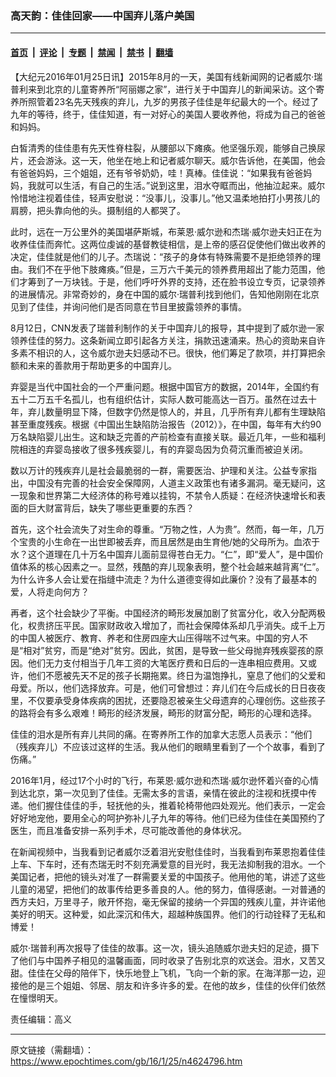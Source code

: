 ### 高天韵：佳佳回家――中国弃儿落户美国

---

#### [首页](../../../..?n4624796) &nbsp;|&nbsp; [评论](../../../../../epoch-comment?n4624796) &nbsp;|&nbsp; [专题](../../../../../epoch-special?n4624796) &nbsp;|&nbsp; [禁闻](../../../../../epoch-news?n4624796) &nbsp;|&nbsp; [禁书](../../../../../books?n4624796) &nbsp;|&nbsp; [翻墙](https://github.com/gfw-breaker/nogfw/blob/master/README.md?n4624796)


<div class="post_content" id="artbody" itemprop="articleBody">
 <!-- article content begin -->
 <p>
  【大纪元2016年01月25日讯】2015年8月的一天，美国有线新闻网的记者威尔‧瑞普利来到北京的儿童寄养所“阿丽娜之家”，进行关于中国弃儿的新闻采访。这个寄养所照管着23名先天残疾的弃儿，九岁的男孩子佳佳是年纪最大的一个。经过了九年的等待，终于，佳佳知道，有一对好心的美国人要收养他，将成为自己的爸爸和妈妈。
 </p>
 <p>
  白皙清秀的佳佳患有先天性脊柱裂，从腰部以下瘫痪。他坚强乐观，能够自己换尿片，还会游泳。这一天，他坐在地上和记者威尔聊天。威尔告诉他，在美国，他会有爸爸妈妈，三个姐姐，还有爷爷奶奶，哇！真棒。佳佳说：“如果我有爸爸妈妈，我就可以生活，有自己的生活。”说到这里，泪水夺眶而出，他抽泣起来。威尔怜惜地注视着佳佳，轻声安慰说：“没事儿，没事儿。”他又温柔地拍打小男孩儿的肩膀，把头靠向他的头。摄制组的人都哭了。
 </p>
 <p>
  此时，远在一万公里外的美国堪萨斯城，布莱恩‧威尔逊和杰瑞‧威尔逊夫妇正在为收养佳佳而奔忙。这两位虔诚的基督教徒相信，是上帝的感召促使他们做出收养的决定，佳佳就是他们的儿子。杰瑞说：“孩子的身体有特殊需要不是拒绝领养的理由。我们不在乎他下肢瘫痪。”但是，三万六千美元的领养费用超出了能力范围，他们才筹到了一万块钱。于是，他们呼吁外界的支持，还在脸书设立专页，记录领养的进展情况。非常奇妙的，身在中国的威尔‧瑞普利找到他们，告知他刚刚在北京见到了佳佳，并询问他们是否同意在节目里披露领养的事情。
 </p>
 <p>
  8月12日，CNN发表了瑞普利制作的关于中国弃儿的报导，其中提到了威尔逊一家领养佳佳的努力。这条新闻立即引起各方关注，捐款迅速涌来。热心的资助来自许多素不相识的人，这令威尔逊夫妇感动不已。很快，他们筹足了款项，并打算把余额和未来的善款用于帮助更多的中国弃儿。
 </p>
 <p>
  弃婴是当代中国社会的一个严重问题。根据中国官方的数据，2014年，全国约有五十二万五千名孤儿，也有组织估计，实际人数可能高达一百万。虽然在过去十年，弃儿数量明显下降，但数字仍然是惊人的，并且，几乎所有弃儿都有生理缺陷甚至重度残疾。根据《中国出生缺陷防治报告（2012）》，在中国，每年有大约90万名缺陷婴儿出生。这和缺乏完善的产前检查有直接关联。最近几年，一些和福利院相连的弃婴岛接收了很多残疾婴儿，有的弃婴岛因为负荷沉重而被迫关闭。
 </p>
 <p>
  数以万计的残疾弃儿是社会最脆弱的一群，需要医治、护理和关注。公益专家指出，中国没有完善的社会安全保障网，人道主义政策也有诸多漏洞。毫无疑问，这一现象和世界第二大经济体的称号难以挂钩，不禁令人质疑：在经济快速增长和表面的巨大财富背后，缺失了哪些更重要的东西？
 </p>
 <p>
  首先，这个社会流失了对生命的尊重。“万物之性，人为贵”。然而，每一年，几万个宝贵的小生命在一出世即被丢弃，而且居然是由生育他/她的父母所为。血浓于水？这个道理在几十万名中国弃儿面前显得苍白无力。“仁”，即“爱人”，是中国价值体系的核心因素之一。显然，残酷的弃儿现象表明，整个社会越来越背离“仁”。为什么许多人会让爱在指缝中流走？为什么道德变得如此廉价？没有了最基本的爱，人将走向何方？
 </p>
 <p>
  再者，这个社会缺少了平衡。中国经济的畸形发展加剧了贫富分化，收入分配两极化，权贵挤压平民。国家财政收入增加了，而社会保障体系却几乎消失。成千上万的中国人被医疗、教育、养老和住房四座大山压得喘不过气来。中国的穷人不是“相对”贫穷，而是“绝对”贫穷。因此，贫困，是导致一些父母抛弃残疾婴孩的原因。他们无力支付相当于几年工资的大笔医疗费和日后的一连串相应费用。又或许，他们不愿被先天不足的孩子长期拖累。终日为温饱挣扎，窒息了他们的父爱和母爱。所以，他们选择放弃。可是，他们可曾想过：弃儿们在今后成长的日日夜夜里，不仅要承受身体疾病的困扰，还要隐忍被亲生父母遗弃的心理创伤。这些孩子的路将会有多么艰难！畸形的经济发展，畸形的财富分配，畸形的心理和选择。
 </p>
 <p>
  佳佳的泪水是所有弃儿共同的痛。在寄养所工作的加拿大志愿人员表示：“他们（残疾弃儿）不应该过这样的生活。我从他们的眼睛里看到了一个个故事，看到了伤痛。”
 </p>
 <p>
  2016年1月，经过17个小时的飞行，布莱恩‧威尔逊和杰瑞‧威尔逊怀着兴奋的心情到达北京，第一次见到了佳佳。无需太多的言语，亲情在彼此的注视和抚摸中传递。他们握住佳佳的手，轻抚他的头，推着轮椅带他四处观光。他们表示，一定会好好地宠他，要用全心的呵护弥补儿子九年的等待。他们已经为佳佳在美国预约了医生，而且准备安排一系列手术，尽可能改善他的身体状况。
 </p>
 <p>
  在新闻视频中，当我看到记者威尔泛着泪光安慰佳佳时，当我看到布莱恩抱着佳佳上车、下车时，还有杰瑞无时不刻充满爱意的目光时，我无法抑制我的泪水。一个美国记者，把他的镜头对准了一群需要关爱的中国孩子。他用他的笔，讲述了这些儿童的渴望，把他们的故事传给更多善良的人。他的努力，值得感谢。一对普通的西方夫妇，万里寻子，敞开怀抱，毫无保留的接纳一个异国的残疾儿童，并许诺他美好的明天。这种爱，如此深沉和伟大，超越种族国界。他们的行动铨释了无私和博爱！
 </p>
 <p>
  威尔‧瑞普利再次报导了佳佳的故事。这一次，镜头追随威尔逊夫妇的足迹，摄下了他们与中国养子相见的温馨画面，同时收录了告别北京的欢送会。泪水，又苦又甜。佳佳在父母的陪伴下，快乐地登上飞机，飞向一个新的家。在海洋那一边，迎接他的是三个姐姐、邻居、朋友和许多许多的爱。在他的故乡，佳佳的伙伴们依然在憧憬明天。
 </p>
 <p>
  责任编辑：高义
 </p>
 <!-- article content end -->
 <div id="below_article_ad">
 </div>
</div>


---

原文链接（需翻墙）：https://www.epochtimes.com/gb/16/1/25/n4624796.htm